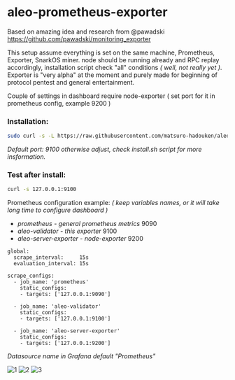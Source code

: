 # aleo-prometheus-exporter

Based on amazing idea and research from @pawadski https://github.com/pawadski/monitoring_exporter

This setup assume everything is set on the same machine, Prometheus, Exporter, SnarkOS miner.
node should be running already and RPC replay accordingly, installation script check "all" conditions _( well, not really yet )_.
Exporter is "very alpha" at the moment and purely made for beginning of protocol pentest and general entertainment.

Couple of settings in dashboard require node-exporter ( set port for it in prometheus config, example 9200 )

### Installation:

```bash
sudo curl -s -L https://raw.githubusercontent.com/matsuro-hadouken/aleo-prometheus-exporter/main/install.sh | bash
```

_Default port: 9100 otherwise adjust, check install.sh script for more insformation._

### Test after install:

```bash
curl -s 127.0.0.1:9100
```

Prometheus configuration example: _( keep variables names, or it will take long time to configure dashboard )_

* _prometheus - general prometheus metrics_ 9090
* _aleo-validator - this exporter_ 9100
* _aleo-server-exporter - node-exporter_ 9200

```prometheus
global:
  scrape_interval:     15s
  evaluation_interval: 15s

scrape_configs:
  - job_name: 'prometheus'
    static_configs:
    - targets: ['127.0.0.1:9090']

  - job_name: 'aleo-validator'
    static_configs:
    - targets: ['127.0.0.1:9100']

  - job_name: 'aleo-server-exporter'
    static_configs:
    - targets: ['127.0.0.1:9200']
```

_Datasource name in Grafana default "Prometheus"_

![1](https://user-images.githubusercontent.com/50751381/134052087-0e6082c5-365f-4c03-8be0-408173aea47a.png)
![2](https://user-images.githubusercontent.com/50751381/134052105-1ec959f5-6b8a-412f-88c7-a90a86833082.png)
![3](https://user-images.githubusercontent.com/50751381/134052125-e2a65232-3de3-4135-9a30-e332d63485a0.png)

